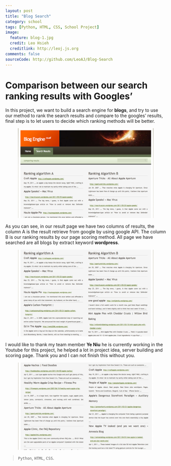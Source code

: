 ```yaml
---
layout: post
title: "Blog Search"
category: school
tags: [Python, HTML, CSS, School Project]
image:
  feature: blog-1.jpg
  credit: Leo Hsieh
  creditlink: http://leoj.js.org
comments: false
sourceCode: http://github.com/LeoAJ/Blog-Search
---
```


# Comparison between our search ranking results with Googles’

In this project, we want to build a search engine for **blogs**, and try to use our method to rank the search results and compare to the googles’ results, final step is to let users to decide which ranking methods will be better.

<figure>
  <a href="/images/blog-2.jpg"><img class="borderFrame" src="/images/blog-2.jpg"></a>
</figure>

As you can see, in our result page we have two columns of results, the column A is the result retrieve from google by using google API. The column B is our ranking results by our page scoring method. All page we have searched are all blogs by extract keyword **wordpress**.

<figure>
  <a href="/images/blog-3.jpg"><img class="borderFrame" src="/images/blog-3.jpg"></a>
</figure>

I would like to thank my team member **Ye Niu** he is currently working in the Youtube for this project, he helped a lot in project idea, server building and scoring page. Thank you and I can not finish this without you.

<figure>
  <a href="/images/blog-4.jpg"><img class="borderFrame" src="/images/blog-4.jpg"></a>
</figure>

> `Python`, `HTML`, `CSS`.
